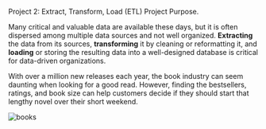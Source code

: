 Project 2: Extract, Transform, Load (ETL) Project Purpose.


Many critical and valuable data are available these days, but it is often dispersed among multiple data sources and not well organized. **Extracting** the data from its sources, **transforming** it by cleaning or reformatting it, and **loading** or storing the resulting data into a well-designed database is critical for data-driven organizations. 


With over a million new releases each year, the book industry can seem daunting when looking for a good read. However, finding the bestsellers, ratings, and book size can help customers decide if they should start that lengthy novel over their short weekend. 


![books](https://user-images.githubusercontent.com/96347335/158924336-bb99a6a0-4e0e-4d35-801e-0eed9b82787c.jpeg)
